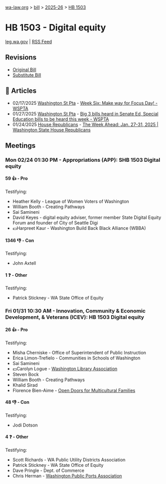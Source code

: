 [wa-law.org](/) > [bill](/bill/) > [2025-26](/bill/2025-26/) > [HB 1503](/bill/2025-26/hb/1503/)

# HB 1503 - Digital equity
[leg.wa.gov](https://app.leg.wa.gov/billsummary?BillNumber=1503&Year=2025&Initiative=false) | [RSS Feed](./rss.xml)

## Revisions
* [Original Bill](1/)
* [Substitute Bill](S/)

## 📰 Articles
* 02/17/2025 [Washington St Pta](/org/washington_st_pta/) - [Week Six: Make way for Focus Day! - WSPTA](https://www.wastatepta.org/week-six-make-way-for-focus-day/#:~:text=HB%201503)
* 01/27/2025 [Washington St Pta](/org/washington_st_pta/) - [Big 3 bills heard in Senate Ed, Special Education bills to be heard this week - WSPTA](https://www.wastatepta.org/2025session-week3/#:~:text=HB%201503)
* 01/24/2025 [House Republicans](/org/house_republicans/) - [The Week Ahead: Jan. 27-31, 2025 | Washington State House Republicans](https://houserepublicans.wa.gov/week/the-week-ahead-jan-27-31-2025/#:~:text=HB%201503)

## Meetings
### Mon 02/24 01:30 PM - Appropriations (APP): SHB 1503 Digital equity
#### 59 👍 - Pro
Testifying:
* Heather Kelly - League of Women Voters of Washington
* William Booth - Creating Pathways
* Sai Samineni
* David Keyes - digital equity adviser, former member State Digital Equity Forum and founder of City of Seattle Digi
* 💵Harpreet Kaur - Washington Build Back Black Alliance (WBBA)

#### 1346 👎 - Con
Testifying:
* John Axtell

#### 1 ❓ - Other
Testifying:
* Patrick Stickney - WA State Office of Equity

### Fri 01/31 10:30 AM - Innovation, Community & Economic Development, & Veterans (ICEV): HB 1503 Digital equity
#### 26 👍 - Pro
Testifying:
* Misha Cherniske - Office of Superintendent of Public Instruction
* Erica Limon-Trefielo - Communities in Schools of Washington
* Sai Samineni
* 💵Carolyn Logue - [Washington Library Association](/org/washington_library_association/)
* Steven Bock
* William Booth - Creating Pathways
* Khalid Sirad
* Florence Bien-Aime - [Open Doors for Multicultural Families](/org/open_doors_for_multicultural_families/)

#### 48 👎 - Con
Testifying:
* Jodi Dotson

#### 4 ❓ - Other
Testifying:
* Scott Richards - WA Public Utility Districts Association
* Patrick Stickney - WA State Office of Equity
* Dave Pringle - Dept. of Commerce
* Chris Herman - [Washington Public Ports Association](/org/washington_public_ports_association/)
